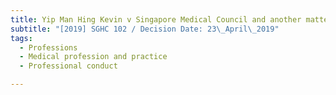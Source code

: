 ```yaml
---
title: Yip Man Hing Kevin v Singapore Medical Council and another matter
subtitle: "[2019] SGHC 102 / Decision Date: 23\_April\_2019"
tags:
  - Professions
  - Medical profession and practice
  - Professional conduct

---
```

